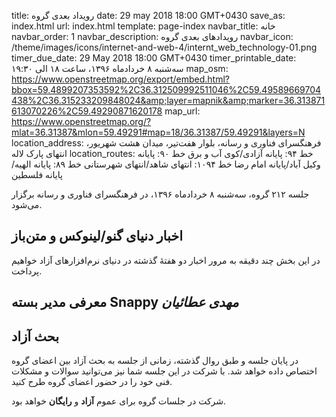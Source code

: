 title: رویداد بعدی گروه
date: 29 may 2018 18:00 GMT+0430
save_as: index.html
url: index.html
template: page-index
navbar_title: خانه
navbar_order: 1
navbar_description: رویدادهای بعدی گروه
navbar_icon: /theme/images/icons/internet-and-web-4/internt_web_technology-01.png
timer_due_date: 29 May 2018 18:00 GMT+0430
timer_printable_date: سه‌شنبه ۸ خردادماه ۱۳۹۶، ساعت ۱۸ الی ۱۹:۳۰
map_osm: https://www.openstreetmap.org/export/embed.html?bbox=59.4899207353592%2C36.312509992511046%2C59.49589669704438%2C36.315233209848024&amp;layer=mapnik&amp;marker=36.313871613070226%2C59.49290871620178
map_url: https://www.openstreetmap.org/?mlat=36.31387&mlon=59.49291#map=18/36.31387/59.49291&layers=N
location_address: فرهنگسرای فناوری و رسانه، بلوار هفت‌تیر، میدان هشت شهریور، انتهای پارک لاله 
location_routes:  خط ۹۴: پایانه آزادی/کوی آب و برق
    خط ۹۰: پایانه وکیل آباد/پایانه امام رضا
    خط ۱۰۹۴: انتهای شاهد/انتهای شهرستانی
    خط ۸۹: پایانه الهیه/پایانه فلسطین


جلسه ۲۱۲ گروه، سه‌شنبه ۸ خردادماه ۱۳۹۶، در فرهنگسرای فناوری و رسانه
برگزار می‌شود.

## اخبار دنیای گنو/لینوکس و متن‌باز
در این بخش چند دقیقه به مرور اخبار دو هفتهٔ گذشته در دنیای نرم‌افزارهای
آزاد خواهیم پرداخت.

## معرفی مدیر بسته Snappy *مهدی عطائیان*

## بحث آزاد
در پایان جلسه و طبق روال گذشته، زمانی از جلسه به بحث آزاد بین اعضای گروه
اختصاص داده خواهد شد. با شرکت در این جلسه شما نیز می‌توانید سوالات و مشکلات
فنی خود را در حضور اعضای گروه طرح کنید.

شرکت در جلسات گروه برای عموم **آزاد** و **رایگان** خواهد بود.

[1]: {filename}/pages/contact.md
